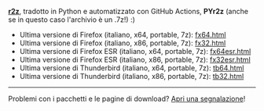 [**r2z**](https://mozillaitalia.github.io/r2z/), tradotto in Python e automatizzato con GitHub Actions, **PYr2z** (anche se in questo caso l'archivio è un .7z!) :)

- Ultima versione di Firefox (italiano, x64, portable, 7z): [fx64.html](/fx64.html)
- Ultima versione di Firefox (italiano, x86, portable, 7z): [fx32.html](/fx32.html)
- Ultima versione di Firefox ESR (italiano, x64, portable, 7z): [fx64esr.html](/fx64esr.html)
- Ultima versione di Firefox ESR (italiano, x86, portable, 7z): [fx32esr.html](/fx32esr.html)
- Ultima versione di Thunderbird (italiano, x64, portable, 7z): [tb64.html](/tb64.html)
- Ultima versione di Thunderbird (italiano, x86, portable, 7z): [tb32.html](/tb32.html)

------

Problemi con i pacchetti e le pagine di download? [Apri una segnalazione](https://github.com/MozillaItalia/pyr2z/issues/new/choose)!
